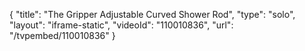 {
    "title": "The Gripper Adjustable Curved Shower Rod",
    "type": "solo",
    "layout": "iframe-static",
    "videoId": "110010836",
    "url": "\/tvpembed\/110010836"
}